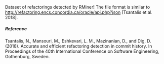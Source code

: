 Dataset of refactorings detected by RMiner!
The file format is similar to http://refactoring.encs.concordia.ca/oracle/api.php?json [Tsantalis et al. 2018].


##### Reference
Tsantalis, N., Mansouri, M., Eshkevari, L. M., Mazinanian, D., and Dig, D. (2018). Accurate and efficient refactoring detection in commit history. In Proceedings of the 40th
International Conference on Software Engineering, Gothenburg, Sweden.
